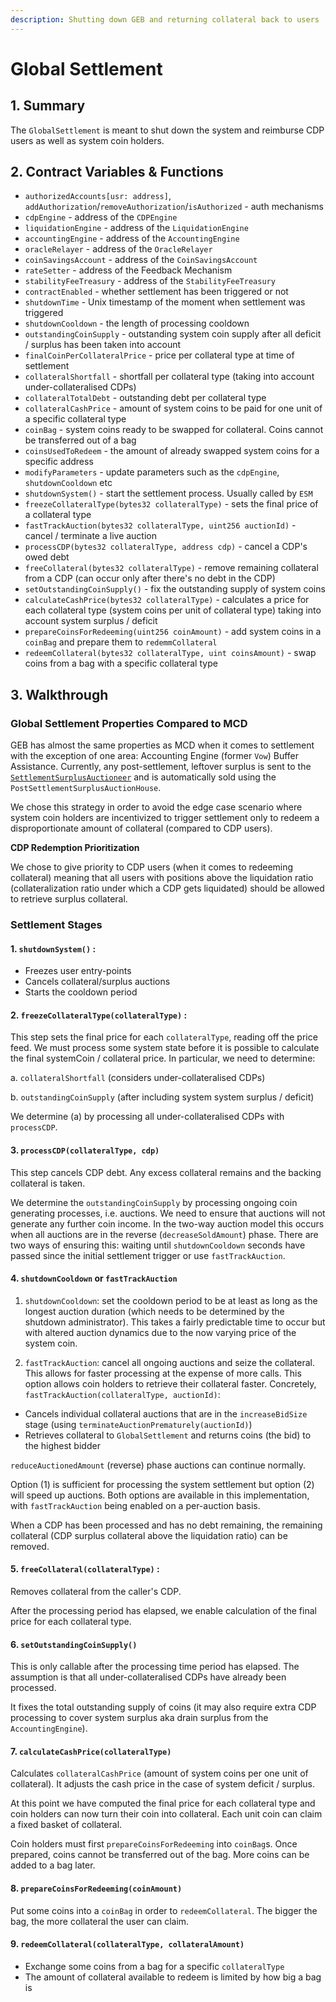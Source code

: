 ```yaml
---
description: Shutting down GEB and returning collateral back to users
---
```


# Global Settlement

## 1. Summary <a id="1-introduction-summary"></a>

The `GlobalSettlement` is meant to shut down the system and reimburse CDP users as well as system coin holders.

## 2. Contract Variables & Functions

* `authorizedAccounts[usr: address]`, `addAuthorization`/`removeAuthorization`/`isAuthorized` - auth mechanisms
* `cdpEngine` - address of the `CDPEngine`
* `liquidationEngine` - address of the `LiquidationEngine`
* `accountingEngine` - address of the `AccountingEngine`
* `oracleRelayer` - address of the `OracleRelayer`
* `coinSavingsAccount` - address of the `CoinSavingsAccount`
* `rateSetter` - address of the Feedback Mechanism
* `stabilityFeeTreasury` - address of the `StabilityFeeTreasury`
* `contractEnabled` - whether settlement has been triggered or not
* `shutdownTime` - Unix timestamp of the moment when settlement was triggered
* `shutdownCooldown` -  the length of processing cooldown
* `outstandingCoinSupply` - outstanding system coin supply after all deficit / surplus has been taken into account
* `finalCoinPerCollateralPrice` - price per collateral type at time of settlement
* `collateralShortfall` - shortfall per collateral type \(taking into account under-collateralised CDPs\)
* `collateralTotalDebt` - outstanding debt per collateral type
* `collateralCashPrice` - amount of system coins to be paid for one unit of a specific collateral type
* `coinBag` - system coins ready to be swapped for collateral. Coins cannot be transferred out of a bag
* `coinsUsedToRedeem` - the amount of already swapped system coins for a specific address
* `modifyParameters` - update parameters such as the `cdpEngine`, `shutdownCooldown` etc
* `shutdownSystem()` - start the settlement process. Usually called by `ESM`
* `freezeCollateralType(bytes32 collateralType)` - sets the final price of a collateral type
* `fastTrackAuction(bytes32 collateralType, uint256 auctionId)` - cancel / terminate a live auction
* `processCDP(bytes32 collateralType, address cdp)` - cancel a CDP's owed debt 
* `freeCollateral(bytes32 collateralType)` - remove remaining collateral from a CDP \(can occur only after there's no debt in the CDP\)
* `setOutstandingCoinSupply()` - fix the outstanding supply of system coins
* `calculateCashPrice(bytes32 collateralType)` - calculates a price for each collateral type \(system coins per unit of collateral type\) taking into account system surplus / deficit
* `prepareCoinsForRedeeming(uint256 coinAmount)` - add system coins in a `coinBag` and prepare them to `redemmCollateral`
* `redeemCollateral(bytes32 collateralType, uint coinsAmount)` - swap coins from a bag with a specific collateral type

## 3. Walkthrough

### Global Settlement Properties Compared to MCD <a id="current-implementation-properties-of-shutdown"></a>

GEB has almost the same properties as MCD when it comes to settlement with the exception of one area: Accounting Engine \(former `Vow`\) Buffer Assistance. Currently, any post-settlement, leftover surplus is sent to the [`SettlementSurplusAuctioneer`](https://docs.reflexer.finance/system-contracts/auction-module/settlement-surplus-auctioner) and is automatically sold using the `PostSettlementSurplusAuctionHouse`.

We chose this strategy in order to avoid the edge case scenario where system coin holders are incentivized to trigger settlement only to redeem a disproportionate amount of collateral \(compared to CDP users\).

**CDP Redemption Prioritization**

We chose to give priority to CDP users \(when it comes to redeeming collateral\) meaning that all users with positions above the liquidation ratio \(collateralization ratio under which a CDP gets liquidated\) should be allowed to retrieve surplus collateral.

### Settlement Stages <a id="the-shutdown-mechanism-9-crucial-steps"></a>

#### 1. `shutdownSystem()` : <a id="1-cage"></a>

* Freezes user entry-points
* Cancels collateral/surplus auctions
* Starts the cooldown period

#### 2. `freezeCollateralType(collateralType)` : <a id="2-cage-ilk"></a>

This step sets the final price for each `collateralType`, reading off the price feed. We must process some system state before it is possible to calculate the final systemCoin / collateral price. In particular, we need to determine:

a. `collateralShortfall` \(considers under-collateralised CDPs\)

b. `outstandingCoinSupply` \(after including system system surplus / deficit\)

We determine \(a\) by processing all under-collateralised CDPs with `processCDP`.

#### 3. `processCDP(collateralType, cdp)` <a id="3-skim-ilk-urn"></a>

This step cancels CDP debt. Any excess collateral remains and the backing collateral is taken.

We determine the `outstandingCoinSupply` by processing ongoing coin generating processes, i.e. auctions. We need to ensure that auctions will not generate any further coin income. In the two-way auction model this occurs when all auctions are in the reverse \(`decreaseSoldAmount`\) phase. There are two ways of ensuring this: waiting until `shutdownCooldown` seconds have passed since the initial settlement trigger or use `fastTrackAuction`.

#### 4. `shutdownCooldown` or `fastTrackAuction` <a id="4-wait-or-skip"></a>

1. `shutdownCooldown`: set the cooldown period to be at least as long as the longest auction duration \(which needs to be determined by the shutdown administrator\). This takes a fairly predictable time to occur but with altered auction dynamics due to the now varying price of the system coin. 

2. `fastTrackAuction`: cancel all ongoing auctions and seize the collateral. This allows for faster processing at the expense of more calls. This option allows coin holders to retrieve their collateral faster. Concretely, `fastTrackAuction(collateralType, auctionId)`:

* Cancels individual collateral auctions that are in the `increaseBidSize` stage \(using `terminateAuctionPrematurely(auctionId)`\)
* Retrieves collateral to `GlobalSettlement` and returns coins \(the bid\) to the highest bidder

`reduceAuctionedAmount` \(reverse\) phase auctions can continue normally.

Option \(1\) is sufficient for processing the system settlement but option \(2\) will speed up auctions. Both options are available in this implementation, with `fastTrackAuction` being enabled on a per-auction basis.

When a CDP has been processed and has no debt remaining, the remaining collateral \(CDP surplus collateral above the liquidation ratio\) can be removed.

#### 5. `freeCollateral(collateralType)` : <a id="5-free-ilk"></a>

Removes collateral from the caller's CDP.

After the processing period has elapsed, we enable calculation of the final price for each collateral type.

#### 6. `setOutstandingCoinSupply()` <a id="6-thaw"></a>

This is only callable after the processing time period has elapsed. The assumption is that all under-collateralised CDPs have already been processed.

It fixes the total outstanding supply of coins \(it may also require extra CDP processing to cover system surplus aka drain surplus from the `AccountingEngine`\).

#### 7. `calculateCashPrice(collateralType)` <a id="7-flow-ilk"></a>

Calculates `collateralCashPrice` \(amount of system coins per one unit of collateral\). It adjusts the cash price in the case of system deficit / surplus.

At this point we have computed the final price for each collateral type and coin holders can now turn their coin into collateral. Each unit coin can claim a fixed basket of collateral.

Coin holders must first `prepareCoinsForRedeeming` into `coinBag`s. Once prepared, coins cannot be transferred out of the bag. More coins can be added to a bag later.

#### 8. `prepareCoinsForRedeeming(coinAmount)` <a id="8-pack-wad"></a>

Put some coins into a `coinBag` in order to `redeemCollateral`. The bigger the bag, the more collateral the user can claim.

#### 9. `redeemCollateral(collateralType, collateralAmount)` <a id="9-cash-ilk-wad"></a>

* Exchange some coins from a bag for a specific `collateralType`
* The amount of collateral available to redeem is limited by how big a bag is

